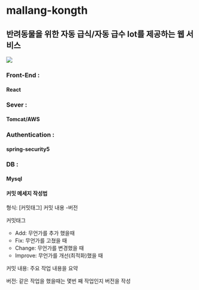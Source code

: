 # mallang-kongth
## 반려동물을 위한 자동 급식/자동 급수 Iot를 제공하는 웹 서비스
<a href="https://github.com/onejm/ArduinoForMallang-Kongth">
<img src="https://github.com/Tarikul-Islam-Anik/Animated-Fluent-Emojis/blob/master/Emojis/Animals/Otter.png"/></a>

<h3 data-ke-size="size20"><b>Front-End :</b></h3>
<h4 data-ke-size="size20"><b>React</b></h4>
<h3 data-ke-size="size20"><b>Sever :</b></h3>
<h4 data-ke-size="size20"><b>Tomcat/AWS</b></h4>
<h3 data-ke-size="size20"><b>Authentication :</b></h3>
<h4 data-ke-size="size20"><b>spring-security5</b></h4>
<h3 data-ke-size="size20"><b>DB :</b></h3>
<h4 data-ke-size="size20"><b>Mysql</b></h4>

<h4 data-ke-size="size20"><b>커밋 메세지 작성법</b></h4>
<p data-ke-size="size16">형식: [커밋태그] 커밋 내용 -버전</p>
<p data-ke-size="size16">커밋태그</p>
<ul style="list-style-type: circle;" data-ke-list-type="circle">
<li>Add: 무언가를 추가 했을때</li>
<li>Fix: 무언가를 고쳤을 때</li>
<li>Change: 무언가를 변경했을 때</li>
<li>Improve: 무언가를 개선(최적화)했을 때</li>
</ul>
<p data-ke-size="size16">커밋 내용: 주요 작업 내용을 요약</p>
<p data-ke-size="size16">버전: 같은 작업을 했을때는 몇번 째 작업인지 버전을 작성</p>
